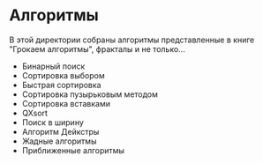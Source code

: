 # Алгоритмы

В этой директории собраны алгоритмы представленные в книге "Грокаем алгоритмы", фракталы и не только...

- Бинарный поиск
- Сортировка выбором
- Быстрая сортировка
- Сортировка пузырьковым методом
- Сортировка вставками
- QXsort
- Поиск в ширину
- Алгоритм Дейкстры
- Жадные алгоритмы
- Приближенные алгоритмы

